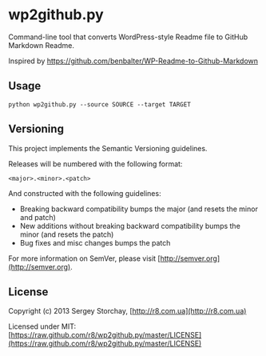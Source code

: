 wp2github.py
============

Command-line tool that converts WordPress-style Readme file to GitHub Markdown Readme.

Inspired by https://github.com/benbalter/WP-Readme-to-Github-Markdown

Usage
-----

`python wp2github.py --source SOURCE --target TARGET`

Versioning
----------

This project implements the Semantic Versioning guidelines.

Releases will be numbered with the following format:

`<major>.<minor>.<patch>`

And constructed with the following guidelines:

* Breaking backward compatibility bumps the major (and resets the minor and patch)
* New additions without breaking backward compatibility bumps the minor (and resets the patch)
* Bug fixes and misc changes bumps the patch

For more information on SemVer, please visit [http://semver.org](http://semver.org).

License
-------

Copyright (c) 2013 Sergey Storchay, [http://r8.com.ua](http://r8.com.ua)

Licensed under MIT: [https://raw.github.com/r8/wp2github.py/master/LICENSE](https://raw.github.com/r8/wp2github.py/master/LICENSE)

